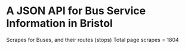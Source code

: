 A JSON API for Bus Service Information in Bristol
=====================================

Scrapes for Buses, and their routes (stops)
Total page scrapes = 1804
